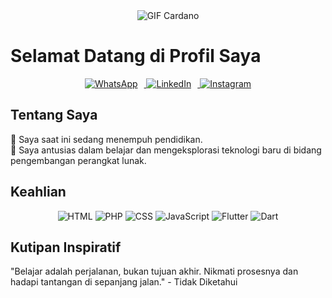 <div align="center">
  <img src="https://tenor.com/view/cardano-ada-ada-lovelace-lovelace-blockchain-gif-20051589" alt="GIF Cardano" />
</div>


# Selamat Datang di Profil Saya

<div align="center">
  <a href="https://api.whatsapp.com/qr/EM2UNBYDOPMKJ1?autoload=1&app_absent=0">
    <img src="https://img.shields.io/badge/WhatsApp-Chat-green.svg" alt="WhatsApp" style="margin-right: 10px;" />
  </a>
  <a href="https://www.linkedin.com/in/eva-novianti-malamtiga-5682b9247/recent-activity/">
    <img src="https://img.shields.io/badge/LinkedIn-Profile-blue.svg" alt="LinkedIn" style="margin-right: 10px;" />
  </a>
  <a href="https://www.instagram.com/t4put/?igshid=MzNlNGNkZWQ4Mg%3D%3D">
    <img src="https://img.shields.io/badge/Instagram-Follow-red.svg" alt="Instagram" />
  </a>
</div>

## Tentang Saya

🔭 Saya saat ini sedang menempuh pendidikan. <br>
🌱 Saya antusias dalam belajar dan mengeksplorasi teknologi baru di bidang pengembangan perangkat lunak.

## Keahlian

<div align="center">
  <img src="https://img.icons8.com/color/48/000000/html-5--v1.png" alt="HTML" />
  <img src="https://img.icons8.com/color/48/000000/php.png" alt="PHP" />
  <img src="https://img.icons8.com/color/48/000000/css3.png" alt="CSS" />
  <img src="https://img.icons8.com/color/48/000000/javascript--v1.png" alt="JavaScript" />
  <img src="https://img.icons8.com/color/48/000000/flutter.png" alt="Flutter" />
  <img src="https://img.icons8.com/color/48/000000/dart.png" alt="Dart" />
</div>

## Kutipan Inspiratif

"Belajar adalah perjalanan, bukan tujuan akhir. Nikmati prosesnya dan hadapi tantangan di sepanjang jalan." - Tidak Diketahui
